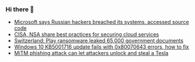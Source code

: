 ### Hi there 👋

<!--START_SECTION:feed-->
* [Microsoft says Russian hackers breached its systems, accessed source code](https://www.bleepingcomputer.com/news/microsoft/microsoft-says-russian-hackers-breached-its-systems-accessed-source-code/)
* [CISA, NSA share best practices for securing cloud services](https://www.bleepingcomputer.com/news/security/cisa-nsa-share-best-practices-for-securing-cloud-services/)
* [Switzerland: Play ransomware leaked 65,000 government documents](https://www.bleepingcomputer.com/news/security/switzerland-play-ransomware-leaked-65-000-government-documents/)
* [Windows 10 KB5001716 update fails with 0x80070643 errors, how to fix](https://www.bleepingcomputer.com/news/microsoft/windows-10-kb5001716-update-fails-with-0x80070643-errors-how-to-fix/)
* [MiTM phishing attack can let attackers unlock and steal a Tesla](https://www.bleepingcomputer.com/news/security/mitm-phishing-attack-can-let-attackers-unlock-and-steal-a-tesla/)
<!--END_SECTION:feed-->

<!--
**frankenk/frankenk** is a ✨ _special_ ✨ repository because its `README.md` (this file) appears on your GitHub profile.

Here are some ideas to get you started:

- 🔭 I’m currently working on ...
- 🌱 I’m currently learning ...
- 👯 I’m looking to collaborate on ...
- 🤔 I’m looking for help with ...
- 💬 Ask me about ...
- 📫 How to reach me: ...
- 😄 Pronouns: ...
- ⚡ Fun fact: ...
-->



